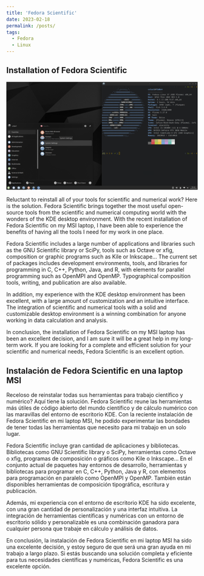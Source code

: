 ```yaml
---
title: 'Fedora Scientific'
date: 2023-02-18
permalink: /posts/
tags:
  - Fedora
  - Linux
---
```

## Installation of Fedora Scientific

![fedora](../images/fedora-kde.png) 

Reluctant to reinstall all of your tools for scientific and numerical work? Here is the solution. Fedora Scientific brings together the most useful open-source tools from the scientific and numerical computing world with the wonders of the KDE desktop environment. With the recent installation of Fedora Scientific on my MSI laptop, I have been able to experience the benefits of having all the tools I need for my work in one place.

Fedora Scientific includes a large number of applications and libraries such as the GNU Scientific library or SciPy, tools such as Octave or xfig, composition or graphic programs such as Kile or Inkscape... The current set of packages includes development environments, tools, and libraries for programming in C, C++, Python, Java, and R, with elements for parallel programming such as OpenMPI and OpenMP. Typographical composition tools, writing, and publication are also available.

In addition, my experience with the KDE desktop environment has been excellent, with a large amount of customization and an intuitive interface. The integration of scientific and numerical tools with a solid and customizable desktop environment is a winning combination for anyone working in data calculation and analysis.

In conclusion, the installation of Fedora Scientific on my MSI laptop has been an excellent decision, and I am sure it will be a great help in my long-term work. If you are looking for a complete and efficient solution for your scientific and numerical needs, Fedora Scientific is an excellent option.

## Instalación de Fedora Scientific en una laptop MSI

Receloso de reinstalar todas sus herramientas para trabajo científico y numérico? Aquí tiene la solución. Fedora Scientific reune las herramientas más útiles de código abierto del mundo científico y de cálculo numérico con las maravillas del entorno de escritorio KDE. Con la reciente instalación de Fedora Scientific en mi laptop MSI, he podido experimentar las bondades de tener todas las herramientas que necesito para mi trabajo en un solo lugar.

Fedora Scientific incluye gran cantidad de aplicaciones y bibliotecas. Bibliotecas como GNU Scientific library o SciPy, herramientas como Octave o xfig, programas de composición o gráficos como Kile o Inkscape... En el conjunto actual de paquetes hay entornos de desarrollo, herramientas y bibliotecas para programar en C, C++, Python, Java y R, con elementos para programación en paralelo como OpenMPI y OpenMP. También están disponibles herramientas de composición tipográfica, escritura y publicación.

Además, mi experiencia con el entorno de escritorio KDE ha sido excelente, con una gran cantidad de personalización y una interfaz intuitiva. La integración de herramientas científicas y numéricas con un entorno de escritorio sólido y personalizable es una combinación ganadora para cualquier persona que trabaje en cálculo y análisis de datos.

En conclusión, la instalación de Fedora Scientific en mi laptop MSI ha sido una excelente decisión, y estoy seguro de que será una gran ayuda en mi trabajo a largo plazo. Si estás buscando una solución completa y eficiente para tus necesidades científicas y numéricas, Fedora Scientific es una excelente opción.
